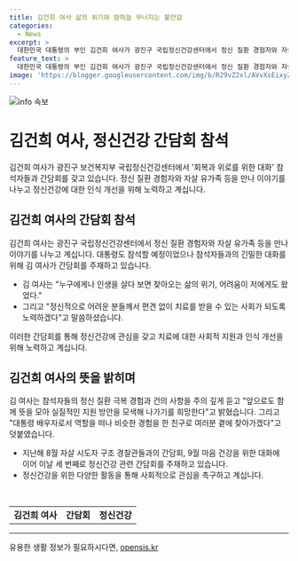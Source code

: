 ```yaml
---
title: 김건희 여사 삶의 위기와 밤하늘 무너지는 불안감
categories:
  - News
excerpt: >
  대한민국 대통령의 부인 김건희 여사가 광진구 국립정신건강센터에서 정신 질환 경험자와 자살 유가족 등을 대상으로 간담회를 갖고, 자신의 경험담을 공유했다. 김 여사는 과거의 정신적 고통을 공개하며 사회적으로 정신 질환에 대한 인식 개선을 바란다고 털어놨다. 또한, 참석자들의 이야기를 주의 깊게 듣고 지원 방안 모색을 희망한다고 덧붙였다. 이는 김 여사가 정신건강 관련 간담회를 주재한 세 번째인데, 이는 사회적 관심을 끌고 있다.
feature_text: >
  대한민국 대통령의 부인 김건희 여사가 광진구 국립정신건강센터에서 정신 질환 경험자와 자살 유가족 등을 대상으로 간담회를 갖고, 자신의 경험담을 공유했다. 김 여사는 과거의 정신적 고통을 공개하며 사회적으로 정신 질환에 대한 인식 개선을 바란다고 털어놨다. 또한, 참석자들의 이야기를 주의 깊게 듣고 지원 방안 모색을 희망한다고 덧붙였다. 이는 김 여사가 정신건강 관련 간담회를 주재한 세 번째인데, 이는 사회적 관심을 끌고 있다.
image: 'https://blogger.googleusercontent.com/img/b/R29vZ2xl/AVvXsEixyZcFfHzMRdzZMjFBmAUKJYCLCGyLL1o632UiGVXcaFdKo_bkvkuCioo0uUKlGfBVcT3P84aROyZIXSBEx3Aw5nCQ3pTgDom1WDC4m8eifvWiAmWEEVb4x6G_l8C0QH225ldMjyaFvpxGEBGNO37VmDTDMHGhJPq73UglMfDca1-0aw/s1600/blogspot.png'
---
```


<p><img src="https://blogger.googleusercontent.com/img/b/R29vZ2xl/AVvXsEixyZcFfHzMRdzZMjFBmAUKJYCLCGyLL1o632UiGVXcaFdKo_bkvkuCioo0uUKlGfBVcT3P84aROyZIXSBEx3Aw5nCQ3pTgDom1WDC4m8eifvWiAmWEEVb4x6G_l8C0QH225ldMjyaFvpxGEBGNO37VmDTDMHGhJPq73UglMfDca1-0aw/s1600/blogspot.png" alt="info 속보" /></p>

<h1 data-ke-size="size26">김건희 여사, 정신건강 간담회 참석</h1>

<p data-ke-size="size16">김건희 여사가 광진구 보건복지부 국립정신건강센터에서 '회복과 위로를 위한 대화' 참석자들과 간담회를 갖고 있습니다. 정신 질환 경험자와 자살 유가족 등을 만나 이야기를 나누고 정신건강에 대한 인식 개선을 위해 노력하고 계십니다.</p>

<h2 data-ke-size="size24">김건희 여사의 간담회 참석</h2>

<p data-ke-size="size16">김건희 여사는 광진구 국립정신건강센터에서 정신 질환 경험자와 자살 유가족 등을 만나 이야기를 나누고 계십니다. 대통령도 참석할 예정이었으나 참석자들과의 긴밀한 대화를 위해 김 여사가 간담회를 주재하고 있습니다.</p>

<ul>
  <li>김 여사는 "누구에게나 인생을 살다 보면 찾아오는 삶의 위기, 어려움이 저에게도 왔었다."</li>
  <li>그리고 "정신적으로 어려운 분들께서 편견 없이 치료를 받을 수 있는 사회가 되도록 노력하겠다"고 말씀하셨습니다.</li>
</ul>

<p data-ke-size="size16">이러한 간담회를 통해 정신건강에 관심을 갖고 치료에 대한 사회적 지원과 인식 개선을 위해 노력하고 계십니다.</p>

<h2 data-ke-size="size24">김건희 여사의 뜻을 밝히며</h2>

<p data-ke-size="size16">김 여사는 참석자들의 정신 질환 극복 경험과 건의 사항을 주의 깊게 듣고 "앞으로도 함께 뜻을 모아 실질적인 지원 방안을 모색해 나가기를 희망한다"고 밝혔습니다. 그리고 "대통령 배우자로서 역할을 떠나 비슷한 경험을 한 친구로 여러분 곁에 찾아가겠다"고 덧붙였습니다.</p>

<ul>
  <li>지난해 8월 자살 시도자 구조 경찰관들과의 간담회, 9월 마음 건강을 위한 대화에 이어 이날 세 번째로 정신건강 관련 간담회를 주재하고 있습니다.</li>
  <li>정신건강을 위한 다양한 활동을 통해 사회적으로 관심을 촉구하고 계십니다.</li>
</ul>

<p data-ke-size="size16">&nbsp;</p>

<table>
  <tbody>
    <tr>
      <td style="text-align: center; height: 17px;"><b>김건희 여사</b></td>
      <td style="text-align: center; height: 17px;"><b>간담회</b></td>
      <td style="text-align: center; height: 17px;"><b>정신건강</b></td>
    </tr>
  </tbody>
</table>

<hr>
유용한 생활 정보가 필요하시다면, <a href="https://opensis.kr" rel="dofollow">opensis.kr</a>


